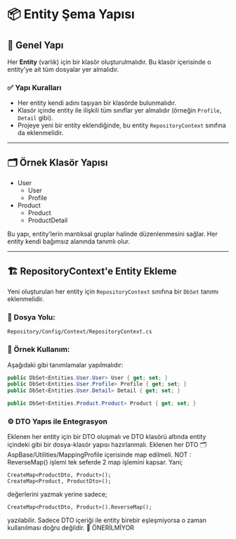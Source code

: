 # 📦 Entity Şema Yapısı

## 📁 Genel Yapı

Her **Entity** (varlık) için bir klasör oluşturulmalıdır. Bu klasör içerisinde o entity'ye ait tüm dosyalar yer almalıdır.

### ✅ Yapı Kuralları

- Her entity kendi adını taşıyan bir klasörde bulunmalıdır.
- Klasör içinde entity ile ilişkili tüm sınıflar yer almalıdır (örneğin `Profile`, `Detail` gibi).
- Projeye yeni bir entity eklendiğinde, bu entity `RepositoryContext` sınıfına da eklenmelidir.

---

## 🗂 Örnek Klasör Yapısı

* User 
  * User
  * Profile
* Product
  * Product
  * ProductDetail

Bu yapı, entity’lerin mantıksal gruplar halinde düzenlenmesini sağlar. Her entity kendi bağımsız alanında tanımlı olur.

---

## 🏗 RepositoryContext'e Entity Ekleme

Yeni oluşturulan her entity için `RepositoryContext` sınıfına bir `DbSet` tanımı eklenmelidir.

### 📄 Dosya Yolu:
    Repository/Config/Context/RepositoryContext.cs 



### 📌 Örnek Kullanım:

Aşağıdaki gibi tanımlamalar yapılmalıdır:

```csharp
public DbSet<Entities.User.User> User { get; set; }
public DbSet<Entities.User.Profile> Profile { get; set; }
public DbSet<Entities.User.Detail> Detail { get; set; }

public DbSet<Entities.Product.Product> Product { get; set; }
```


### ⚙️ DTO Yapıs ile Entegrasyon

Eklenen her entity için bir DTO oluşmalı ve DTO klasörü altında entity içindeki gibi bir dosya-klasör yapısı hazırlanmalı. 
Eklenen her DTO 🗂 AspBase/Utilities/MappingProfile içerisinde map edilmeli. 
NOT : ReverseMap() işlemi tek seferde 2 map işlemini kapsar. Yani;

    CreateMap<ProductDto, Product>(); 
    CreateMap<Product, ProductDto>();

değerlerini yazmak yerine sadece;
  
    CreateMap<ProductDto, Product>().ReverseMap();

yazılabilir. Sadece DTO içeriği ile entity birebir eşleşmiyorsa o zaman kullanılması doğru değildir. 🚨 ÖNERİLMİYOR
